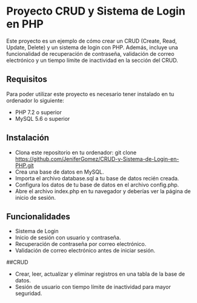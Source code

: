 # Proyecto CRUD y Sistema de Login en PHP
Este proyecto es un ejemplo de cómo crear un CRUD (Create, Read, Update, Delete) y un sistema de login con PHP. Además, incluye una funcionalidad de recuperación de contraseña, validación de correo electrónico y un tiempo límite de inactividad en la sección del CRUD.

## Requisitos
Para poder utilizar este proyecto es necesario tener instalado en tu ordenador lo siguiente:

- PHP 7.2 o superior
- MySQL 5.6 o superior

## Instalación
- Clona este repositorio en tu ordenador:
git clone https://github.com/JeniferGomez/CRUD-y-Sistema-de-Login-en-PHP.git
- Crea una base de datos en MySQL.
- Importa el archivo database.sql a tu base de datos recién creada.
- Configura los datos de tu base de datos en el archivo config.php.
- Abre el archivo index.php en tu navegador y deberías ver la página de inicio de sesión.

## Funcionalidades
- Sistema de Login
- Inicio de sesión con usuario y contraseña.
- Recuperación de contraseña por correo electrónico.
- Validación de correo electrónico antes de iniciar sesión.

##CRUD
- Crear, leer, actualizar y eliminar registros en una tabla de la base de datos.
- Sesión de usuario con tiempo límite de inactividad para mayor seguridad.
